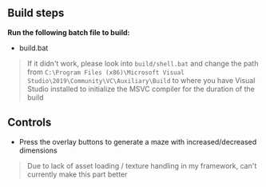 ## Build steps

**Run the following batch file to build:**
- build.bat

> If it didn't work, please look into `build/shell.bat` and change the path from `C:\Program Files (x86)\Microsoft Visual Studio\2019\Community\VC\Auxiliary\Build` to where you have Visual Studio installed to initialize the MSVC compiler for the duration of the build

## Controls
- Press the overlay buttons to generate a maze with increased/decreased dimensions

> Due to lack of asset loading / texture handling in my framework, can't currently make this part better
